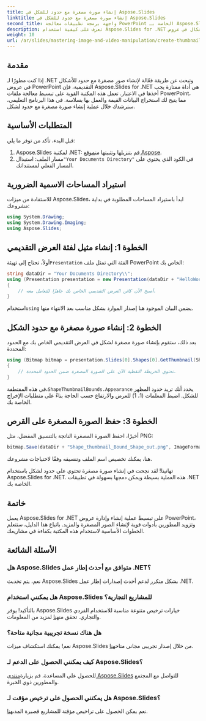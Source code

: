 ```yaml
---
title: إنشاء صورة مصغرة مع حدود للشكل في Aspose.Slides
linktitle: إنشاء صورة مصغرة مع حدود للشكل في Aspose.Slides
second_title: واجهة برمجة تطبيقات معالجة PowerPoint الخاصة بـ Aspose.Slides .NET
description: تعرف على كيفية استخدام Aspose.Slides for .NET لإنشاء صور مصغرة ذات حدود محددة للأشكال في عروض PowerPoint التقديمية. يوفر هذا الدليل الشامل تعليمات خطوة بخطوة.
weight: 10
url: /ar/slides/mastering-image-and-video-manipulation/create-thumbnail-bounds-shape/
---
```

## مقدمة

إذا كنت مطورًا لـ .NET وتبحث عن طريقة فعّالة لإنشاء صور مصغرة مع حدود للأشكال في عروض PowerPoint التقديمية، فإن Aspose.Slides for .NET هي أداة ممتازة يجب أخذها في الاعتبار. تعمل هذه المكتبة القوية على تبسيط معالجة ملفات PowerPoint، مما يتيح لك استخراج البيانات القيمة والعمل بها بسلاسة. في هذا البرنامج التعليمي، سنرشدك خلال عملية إنشاء صورة مصغرة مع حدود لشكل.

## المتطلبات الأساسية

قبل البدء، تأكد من توفر ما يلي:

1.  Aspose.Slides لمكتبة .NET: قم بتنزيلها وتثبيتها من[موقع Aspose](https://releases.aspose.com/slides/net/).
2.  مسار الملف: استبدال`"Your Documents Directory"` في الكود الذي يحتوي على المسار الفعلي لمستنداتك.

## استيراد المساحات الاسمية الضرورية

للاستفادة من ميزات Aspose.Slides، ابدأ باستيراد المساحات المطلوبة في بداية مشروعك:

```csharp
using System.Drawing;
using System.Drawing.Imaging;
using Aspose.Slides;
```

## الخطوة 1: إنشاء مثيل لفئة العرض التقديمي

 أولاً، تحتاج إلى تهيئة`Presentation` الفئة التي تمثل ملف PowerPoint الخاص بك:

```csharp
string dataDir = "Your Documents Directory\\";
using (Presentation presentation = new Presentation(dataDir + "HelloWorld.pptx"))
{
    // أصبح الآن كائن العرض التقديمي الخاص بك جاهزًا للتعامل معه.
}
```

 استخدام`using` يضمن البيان الموجود هنا إصدار الموارد بشكل مناسب بعد الانتهاء منها.

## الخطوة 2: إنشاء صورة مصغرة مع حدود الشكل

بعد ذلك، ستقوم بإنشاء صورة مصغرة لشكل في العرض التقديمي الخاص بك مع الحدود المحددة:

```csharp
using (Bitmap bitmap = presentation.Slides[0].Shapes[0].GetThumbnail(ShapeThumbnailBounds.Appearance, 1, 1))
{
    // تحتوي الخريطة النقطية الآن على الصورة المصغرة ضمن الحدود المحددة.
}
```

 في هذه المقتطفة،`ShapeThumbnailBounds.Appearance` يحدد أنك تريد حدود المظهر للشكل. اضبط المعلمات (1، 1) للعرض والارتفاع حسب الحاجة بناءً على متطلبات الإخراج الخاصة بك.

## الخطوة 3: حفظ الصورة المصغرة على القرص

أخيرًا، احفظ الصورة المصغرة الناتجة بالتنسيق المفضل، مثل PNG:

```csharp
bitmap.Save(dataDir + "Shape_thumbnail_Bound_Shape_out.png", ImageFormat.Png);
```

هنا، يمكنك تخصيص اسم الملف وتنسيقه وفقًا لاحتياجات مشروعك.

تهانينا! لقد نجحت في إنشاء صورة مصغرة تحتوي على حدود لشكل باستخدام Aspose.Slides for .NET. هذه العملية بسيطة ويمكن دمجها بسهولة في تطبيقات .NET الخاصة بك.

## خاتمة

يعمل Aspose.Slides for .NET على تبسيط عملية إنشاء وإدارة عروض PowerPoint، وتزويد المطورين بأدوات قوية لإنشاء الصور المصغرة والمزيد. باتباع هذا الدليل، ستتعلم الخطوات الأساسية لاستخدام هذه المكتبة بكفاءة في مشاريعك.

## الأسئلة الشائعة

### هل Aspose.Slides متوافق مع أحدث إطار عمل .NET؟

نعم، يتم تحديث Aspose.Slides بشكل متكرر لدعم أحدث إصدارات إطار عمل .NET.

### هل يمكنني استخدام Aspose.Slides للمشاريع التجارية؟

 بالتأكيد! يوفر Aspose.Slides خيارات ترخيص متنوعة مناسبة للاستخدام الفردي والتجاري. تحقق من[هنا](https://purchase.aspose.com/buy) لمزيد من المعلومات.

### هل هناك نسخة تجريبية مجانية متاحة؟

 نعم! يمكنك استكشاف ميزات Aspose.Slides من خلال إصدار تجريبي مجاني متاح[هنا](https://releases.aspose.com/).

### كيف يمكنني الحصول على الدعم لـ Aspose.Slides؟

للحصول على المساعدة، قم بزيارة[منتدى Aspose.Slides](https://forum.aspose.com/c/slides/11) للتواصل مع المجتمع والمطورين ذوي الخبرة.

### هل يمكنني الحصول على ترخيص مؤقت لـ Aspose.Slides؟

 نعم يمكن الحصول على تراخيص مؤقتة للمشاريع قصيرة المدى[هنا](https://purchase.aspose.com/temporary-license/).